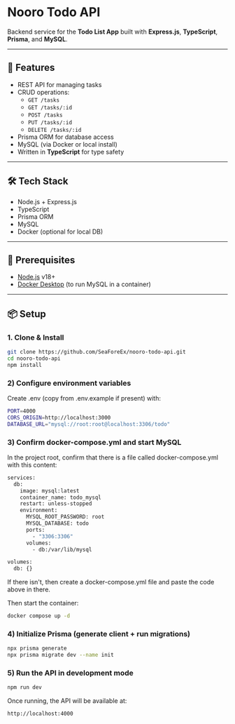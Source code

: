 # Nooro Todo API

Backend service for the **Todo List App** built with **Express.js**, **TypeScript**, **Prisma**, and **MySQL**.

---

## 🚀 Features
- REST API for managing tasks
- CRUD operations:
  - `GET /tasks`
  - `GET /tasks/:id`
  - `POST /tasks`
  - `PUT /tasks/:id`
  - `DELETE /tasks/:id`
- Prisma ORM for database access
- MySQL (via Docker or local install)
- Written in **TypeScript** for type safety

---

## 🛠 Tech Stack
- Node.js + Express.js
- TypeScript
- Prisma ORM
- MySQL
- Docker (optional for local DB)

---

## 🔑 Prerequisites
- [Node.js](https://nodejs.org/) v18+
- [Docker Desktop](https://www.docker.com/products/docker-desktop/) (to run MySQL in a container)

---

## 📦 Setup

### 1. Clone & Install
```bash
git clone https://github.com/SeaForeEx/nooro-todo-api.git
cd nooro-todo-api
npm install
```

### 2) Configure environment variables
Create .env (copy from .env.example if present) with:
```bash
PORT=4000
CORS_ORIGIN=http://localhost:3000
DATABASE_URL="mysql://root:root@localhost:3306/todo"
```

### 3) Confirm docker-compose.yml and start MySQL
In the project root, confirm that there is a file called docker-compose.yml with this content:

```bash
services:
  db:
    image: mysql:latest
    container_name: todo_mysql
    restart: unless-stopped
    environment:
      MYSQL_ROOT_PASSWORD: root
      MYSQL_DATABASE: todo
      ports:
        - "3306:3306"
      volumes:
        - db:/var/lib/mysql

volumes:
  db: {}
```

If there isn't, then create a docker-compose.yml file and paste the code above in there.

Then start the container:
```bash
docker compose up -d
```

### 4) Initialize Prisma (generate client + run migrations)
```bash
npx prisma generate
npx prisma migrate dev --name init
```

### 5) Run the API in development mode
```bash
npm run dev
```
Once running, the API will be available at:
```bash
http://localhost:4000
```
